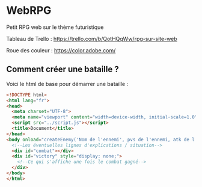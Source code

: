 # WebRPG

Petit RPG web sur le thème futuristique

Tableau de Trello :
    https://trello.com/b/QotHQqWw/rpg-sur-site-web

Roue des couleur :
    https://color.adobe.com/

## Comment créer une bataille ?

Voici le html de base pour démarrer une bataille :

```html
<!DOCTYPE html>
<html lang="fr">
<head>
  <meta charset="UTF-8">
  <meta name="viewport" content="width=device-width, initial-scale=1.0">
  <script src="../script.js"></script>
  <title>Document</title>
</head>
<body onload="createEnemy('Nom de l'ennemi', pvs de l'ennemi, atk de l'ennemi); combat(); ">
  <!--Les éventuelles lignes d'explications / situation-->
  <div id="combat"></div>
  <div id="victory" style="display: none;"> 
    <!--Ce qui s'affiche une fois le combat gagné-->
  </div>
</body>
</html>
```
